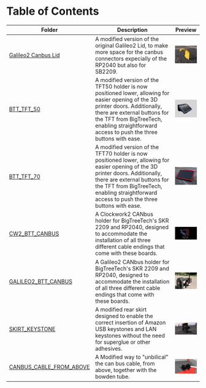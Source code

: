 # Table of Contents

| Folder                           | Description                                                                                                                                              | Preview |
|----------------------------------|----------------------------------------------------------------------------------------------------------------------------------------------------------|---------|
| [Galileo2 Canbus Lid](./Galileo2_Canbus_Lid)       | A modified version of the original Galileo2 Lid, to make more space for the canbus connectors expecially of the RP2040 but also for SB2209. | <img src="./Galileo2_Canbus_Lid/images/preview.png" width="100"> |
| [BTT_TFT_50](./BTT_TFT_50)       | A modified version of the TFT50 holder is now positioned lower, allowing for easier opening of the 3D printer doors. Additionally, there are external buttons for the TFT from BigTreeTech, enabling straightforward access to push the three buttons with ease. | <img src="./BTT_TFT_50/images/preview.png" width="100"> |
| [BTT_TFT_70](./BTT_TFT_70)       | A modified version of the TFT70 holder is now positioned lower, allowing for easier opening of the 3D printer doors. Additionally, there are external buttons for the TFT from BigTreeTech, enabling straightforward access to push the three buttons with ease. | <img src="./BTT_TFT_70/images/preview.png" width="100"> |
| [CW2_BTT_CANBUS](./CW2_BTT_CANBUS) | A Clockwork2 CANbus holder for BigTreeTech's SKR 2209 and RP2040, designed to accommodate the installation of all three different cable endings that come with these boards. | <img src="./CW2_BTT_CANBUS/images/preview.png" width="100"> |
| [GALILEO2_BTT_CANBUS](./GALILEO2_BTT_CANBUS) | A Galileo2 CANbus holder for BigTreeTech's SKR 2209 and RP2040, designed to accommodate the installation of all three different cable endings that come with these boards. | <img src="./GALILEO2_BTT_CANBUS/images/preview.png" width="100"> |
| [SKIRT_KEYSTONE](./SKIRT_KEYSTONE) | A modified rear skirt designed to enable the correct insertion of Amazon USB keystones and LAN keystones without the need for superglue or other adhesives. | <img src="./SKIRT_KEYSTONE/images/preview.png" width="100"> |
| [CANBUS_CABLE_FROM_ABOVE](./CANBUS_CABLE_FROM_ABOVE) | A Modified way to "unbilical" the can bus cable, from above, together with the bowden tube. | <img src="./CANBUS_CABLE_FROM_ABOVE/images/preview.png" width="100"> |
